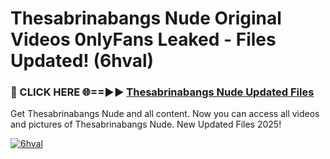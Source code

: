 # Thesabrinabangs Nude Original Videos 0nlyFans Leaked - Files Updated! (6hval)

<h3>🔴 CLICK HERE 🌐==►► <a href="https://tinyurl.com/y5r63du9" rel="nofollow">Thesabrinabangs Nude Updated Files</a></h3>

Get Thesabrinabangs Nude and all content. Now you can access all videos and pictures of Thesabrinabangs Nude. New Updated Files 2025!

[![6hval](https://i.imgur.com/UVo9nyh.gif)](https://tinyurl.com/y5r63du9)